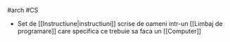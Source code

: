 #arch #CS 
- Set de [[Instructiune|instructiuni]] scrise de oameni intr-un [[Limbaj de programare]] care specifica ce trebuie sa faca un [[Computer]]